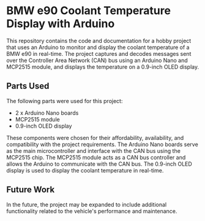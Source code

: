 # BMW e90 Coolant Temperature Display with Arduino

This repository contains the code and documentation for a hobby project that uses an Arduino to monitor and display the coolant temperature of a BMW e90 in real-time. The project captures and decodes messages sent over the Controller Area Network (CAN) bus using an Arduino Nano and MCP2515 module, and displays the temperature on a 0.9-inch OLED display.

## Parts Used

The following parts were used for this project:

- 2 x Arduino Nano boards
- MCP2515 module
- 0.9-inch OLED display

These components were chosen for their affordability, availability, and compatibility with the project requirements. The Arduino Nano boards serve as the main microcontroller and interface with the CAN bus using the MCP2515 chip. The MCP2515 module acts as a CAN bus controller and allows the Arduino to communicate with the CAN bus. The 0.9-inch OLED display is used to display the coolant temperature in real-time.

## Future Work

In the future, the project may be expanded to include additional functionality related to the vehicle's performance and maintenance.
